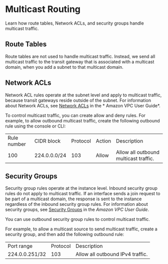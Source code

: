 # Multicast Routing<a name="how-multicast-works"></a>

Learn how route tables, Network ACLs, and security groups handle multicast traffic\.

## Route Tables<a name="multicast-route-tables-overview"></a>

Route tables are not used to handle multicast traffic\. Instead, we send all multicast traffic to the transit gateway that is associated with a multicast domain, when you add a subnet to that multicast domain\.

## Network ACLs<a name="multicast-nacl"></a>

Network ACL rules operate at the subnet level and apply to multicast traffic, because transit gateways reside outside of the subnet\. For information about Network ACLs, see [Network ACLs](https://docs.aws.amazon.com/vpc/latest/userguide/vpc-network-acls.html) in the * Amazon VPC User Guide*\.

To control multicast traffic, you can create allow and deny rules\. For example, to allow outbound multicast traffic, create the following outbound rule using the console or CLI:


|  |  |  |  |  | 
| --- |--- |--- |--- |--- |
|  Rule number  | CIDR block | Protocol  |  Action  |  Description  | 
|  100  | 224\.0\.0\.0/24 |  103  |  Allow  |  Allow all outbound multicast traffic\.  | 

## Security Groups<a name="mulicast-security-group"></a>

Security group rules operate at the instance level\. Inbound security group rules do not apply to multicast traffic\. If an interface sends a join request to be part of a multicast domain, the response is sent to the instance regardless of the inbound security group rules\. For information about security groups, see [Security Groups](https://docs.aws.amazon.com/vpc/latest/userguide/VPC_SecurityGroups.html) in the *Amazon VPC User Guide*\.

You can use outbound security group rules to control multicast traffic\.

For example, to allow a multicast source to send multicast traffic, create a security group, and then add the following outbound rule:


|  |  |  | 
| --- |--- |--- |
|  Port range  | Protocol  |  Description  | 
|  224\.0\.0\.251/32  |  103  |  Allow all outbound IPv4 traffic\.  | 